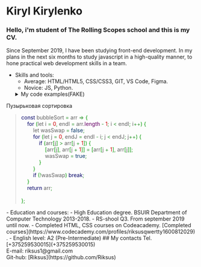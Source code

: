 # Kiryl Kirylenko
### Hello, i'm student of The Rolling Scopes school and this is my CV.
Since September 2019, I have been studying front-end development. In my plans in the next six months to study javascript in a high-quality manner, to hone practical web development skills in a team.
- Skills and tools: 
    - Average: HTML/HTML5, CSS/CSS3, GIT, VS Code, Figma.
    - Novice: JS, Python.
    <details>
  <summary>My code examples(FAKE)</summary>
Пузырьковая сортировка

<blockquote><font color="#000066">const</font>&nbsp;bubbleSort&nbsp;<font color="#339933">=</font>&nbsp;arr&nbsp;<font color="#339933">=&gt;</font>&nbsp;<font color="#009900">&#123;</font><br/>
&nbsp;&nbsp;&nbsp;&nbsp;<font color="#000066">for</font>&nbsp;<font color="#009900">&#40;</font>let&nbsp;i&nbsp;<font color="#339933">=</font>&nbsp;<font color="#CC0000">0</font><font color="#339933">,</font>&nbsp;endI&nbsp;<font color="#339933">=</font>&nbsp;arr.<font color="#660066">length</font>&nbsp;<font color="#339933">-</font>&nbsp;<font color="#CC0000">1</font><font color="#339933">;</font>&nbsp;i&nbsp;<font color="#339933">&lt;</font>&nbsp;endI<font color="#339933">;</font>&nbsp;i<font color="#339933">++</font><font color="#009900">&#41;</font>&nbsp;<font color="#009900">&#123;</font><br/>
&nbsp;&nbsp;&nbsp;&nbsp;&nbsp;&nbsp;&nbsp;&nbsp;let&nbsp;wasSwap&nbsp;<font color="#339933">=</font>&nbsp;<font color="#003366">false</font><font color="#339933">;</font><br/>
&nbsp;&nbsp;&nbsp;&nbsp;&nbsp;&nbsp;&nbsp;&nbsp;<font color="#000066">for</font>&nbsp;<font color="#009900">&#40;</font>let&nbsp;j&nbsp;<font color="#339933">=</font>&nbsp;<font color="#CC0000">0</font><font color="#339933">,</font>&nbsp;endJ&nbsp;<font color="#339933">=</font>&nbsp;endI&nbsp;<font color="#339933">-</font>&nbsp;i<font color="#339933">;</font>&nbsp;j&nbsp;<font color="#339933">&lt;</font>&nbsp;endJ<font color="#339933">;</font>&nbsp;j<font color="#339933">++</font><font color="#009900">&#41;</font>&nbsp;<font color="#009900">&#123;</font><br/>
&nbsp;&nbsp;&nbsp;&nbsp;&nbsp;&nbsp;&nbsp;&nbsp;&nbsp;&nbsp;&nbsp;&nbsp;<font color="#000066">if</font>&nbsp;<font color="#009900">&#40;</font>arr<font color="#009900">&#91;</font>j<font color="#009900">&#93;</font>&nbsp;<font color="#339933">&gt;</font>&nbsp;arr<font color="#009900">&#91;</font>j&nbsp;<font color="#339933">+</font>&nbsp;<font color="#CC0000">1</font><font color="#009900">&#93;</font><font color="#009900">&#41;</font>&nbsp;<font color="#009900">&#123;</font><br/>
&nbsp;&nbsp;&nbsp;&nbsp;&nbsp;&nbsp;&nbsp;&nbsp;&nbsp;&nbsp;&nbsp;&nbsp;&nbsp;&nbsp;&nbsp;&nbsp;<font color="#009900">&#91;</font>arr<font color="#009900">&#91;</font>j<font color="#009900">&#93;</font><font color="#339933">,</font>&nbsp;arr<font color="#009900">&#91;</font>j&nbsp;<font color="#339933">+</font>&nbsp;<font color="#CC0000">1</font><font color="#009900">&#93;</font><font color="#009900">&#93;</font>&nbsp;<font color="#339933">=</font>&nbsp;<font color="#009900">&#91;</font>arr<font color="#009900">&#91;</font>j&nbsp;<font color="#339933">+</font>&nbsp;<font color="#CC0000">1</font><font color="#009900">&#93;</font><font color="#339933">,</font>&nbsp;arr<font color="#009900">&#91;</font>j<font color="#009900">&#93;</font><font color="#009900">&#93;</font><font color="#339933">;</font><br/>
&nbsp;&nbsp;&nbsp;&nbsp;&nbsp;&nbsp;&nbsp;&nbsp;&nbsp;&nbsp;&nbsp;&nbsp;&nbsp;&nbsp;&nbsp;&nbsp;wasSwap&nbsp;<font color="#339933">=</font>&nbsp;<font color="#003366">true</font><font color="#339933">;</font><br/>
&nbsp;&nbsp;&nbsp;&nbsp;&nbsp;&nbsp;&nbsp;&nbsp;&nbsp;&nbsp;&nbsp;&nbsp;<font color="#009900">&#125;</font><br/>
&nbsp;&nbsp;&nbsp;&nbsp;&nbsp;&nbsp;&nbsp;&nbsp;<font color="#009900">&#125;</font><br/>
&nbsp;&nbsp;&nbsp;&nbsp;&nbsp;&nbsp;&nbsp;&nbsp;<font color="#000066">if</font>&nbsp;<font color="#009900">&#40;</font><font color="#339933">!</font>wasSwap<font color="#009900">&#41;</font>&nbsp;<font color="#000066">break</font><font color="#339933">;</font><br/>
&nbsp;&nbsp;&nbsp;&nbsp;<font color="#009900">&#125;</font><br/>
&nbsp;&nbsp;&nbsp;&nbsp;<font color="#000066">return</font>&nbsp;arr<font color="#339933">;</font><br/>
&nbsp;<br/>
<font color="#009900">&#125;</font><font color="#339933">;</font></blockquote>
</details>
- Education and courses:
    - High Education degree. BSUIR Department of Computer Technology 2013-2018.
    - RS-shool Q3. From september 2019 until now.
    - Completed HTML, CSS courses on Codeacademy. [Completed courses](https://www.codecademy.com/profiles/riksusqwertty1600812029) .
- English level: A2 (Pre-Intermediate)
## My contacts
Tel. [+375259530015](+375259530015) <br>
E-mail: riksus1@gmail.com <br>
Git-hub: [Riksus](https://github.com/Riksus)
